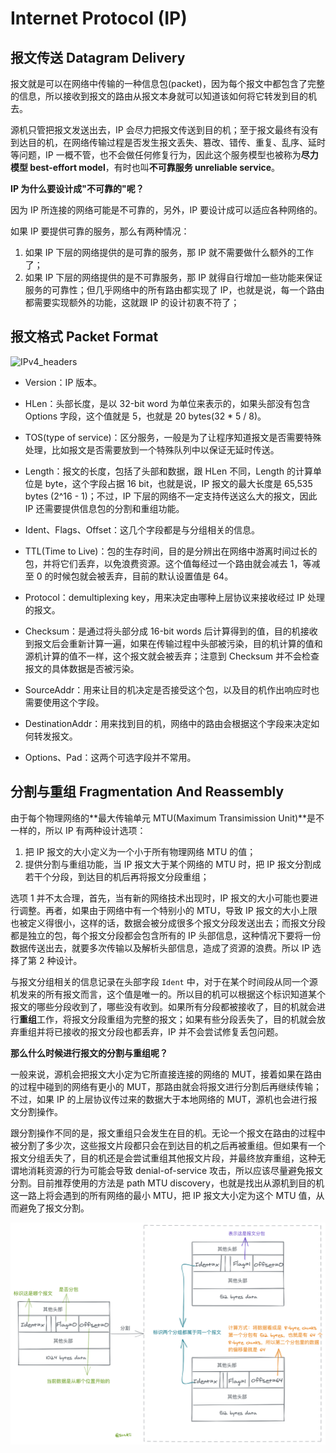 # Internet Protocol (IP)

## 报文传送 Datagram Delivery

报文就是可以在网络中传输的一种信息包(packet)，因为每个报文中都包含了完整的信息，所以接收到报文的路由从报文本身就可以知道该如何将它转发到目的机去。

源机只管把报文发送出去，IP 会尽力把报文传送到目的机；至于报文最终有没有到达目的机，在网络传输过程是否发生报文丢失、篡改、错传、重复、乱序、延时等问题，IP 一概不管，也不会做任何修复行为，因此这个服务模型也被称为**尽力模型 best-effort model**，有时也叫**不可靠服务 unreliable service**。

**IP 为什么要设计成"不可靠的"呢？**

因为 IP 所连接的网络可能是不可靠的，另外，IP 要设计成可以适应各种网络的。

如果 IP 要提供可靠的服务，那么有两种情况：

1. 如果 IP 下层的网络提供的是可靠的服务，那 IP 就不需要做什么额外的工作了；
2. 如果 IP 下层的网络提供的是不可靠服务，那 IP 就得自行增加一些功能来保证服务的可靠性；但几乎网络中的所有路由都实现了 IP，也就是说，每一个路由都需要实现额外的功能，这就跟 IP 的设计初衷不符了；

## 报文格式 Packet Format

![IPv4_headers](../assets/network/IPv4_headers.png)

* Version：IP 版本。

* HLen：头部长度，是以 32-bit word 为单位来表示的，如果头部没有包含 Options 字段，这个值就是 5，也就是 20 bytes(32 * 5 / 8)。

* TOS(type of service)：区分服务，一般是为了让程序知道报文是否需要特殊处理，比如报文是否需要放到一个特殊队列中以保证无延时传送。

* Length：报文的长度，包括了头部和数据，跟 HLen 不同，Length 的计算单位是 byte，这个字段占据 16 bit，也就是说，IP 报文的最大长度是 65,535 bytes (2^16 - 1)；不过，IP 下层的网络不一定支持传送这么大的报文，因此 IP 还需要提供信息包的分割和重组功能。

* Ident、Flags、Offset：这几个字段都是与分组相关的信息。

* TTL(Time to Live)：包的生存时间，目的是分辨出在网络中游离时间过长的包，并将它们丢弃，以免浪费资源。这个值每经过一个路由就会减去 1，等减至 0 的时候包就会被丢弃，目前的默认设置值是 64。

* Protocol：demultiplexing key，用来决定由哪种上层协议来接收经过 IP 处理的报文。

* Checksum：是通过将头部分成 16-bit words 后计算得到的值，目的机接收到报文后会重新计算一遍，如果在传输过程中头部被污染，目的机计算的值和源机计算的值不一样，这个报文就会被丢弃；注意到 Checksum 并不会检查报文的具体数据是否被污染。

* SourceAddr：用来让目的机决定是否接受这个包，以及目的机作出响应时也需要使用这个字段。

* DestinationAddr：用来找到目的机，网络中的路由会根据这个字段来决定如何转发报文。

* Options、Pad：这两个可选字段并不常用。

## 分割与重组 Fragmentation And Reassembly

由于每个物理网络的**最大传输单元 MTU(Maximum Transimission Unit)**是不一样的，所以 IP 有两种设计选项：

1. 把 IP 报文的大小定义为一个小于所有物理网络 MTU 的值；
2. 提供分割与重组功能，当 IP 报文大于某个网络的 MTU 时，把 IP 报文分割成若干个分段，到达目的机后再将报文分段重组；

选项 1 并不太合理，首先，当有新的网络技术出现时，IP 报文的大小可能也要进行调整。再者，如果由于网络中有一个特别小的 MTU，导致 IP 报文的大小上限也被定义得很小，这样的话，数据会被分成很多个报文分段发送出去；而报文分段都是独立的包，每个报文分段都会包含所有的 IP 头部信息，这种情况下要将一份数据传送出去，就要多次传输以及解析头部信息，造成了资源的浪费。所以 IP 选择了第 2 种设计。

与报文分组相关的信息记录在头部字段 `Ident` 中，对于在某个时间段从同一个源机发来的所有报文而言，这个值是唯一的。所以目的机可以根据这个标识知道某个报文的哪些分段收到了，哪些没有收到。如果所有分段都被接收了，目的机就会进行**重组**工作，将报文分段重组为完整的报文；如果有些分段丢失了，目的机就会放弃重组并将已接收的报文分段也都丢弃，IP 并不会尝试修复丢包问题。

**那么什么时候进行报文的分割与重组呢？**

一般来说，源机会把报文大小定为它所直接连接的网络的 MUT，接着如果在路由的过程中碰到的网络有更小的 MUT，那路由就会将报文进行分割后再继续传输；不过，如果 IP 的上层协议传过来的数据大于本地网络的 MUT，源机也会进行报文分割操作。

跟分割操作不同的是，报文重组只会发生在目的机。无论一个报文在路由的过程中被分割了多少次，这些报文片段都只会在到达目的机之后再被重组。但如果有一个报文分组丢失了，目的机还是会尝试重组其他报文片段，并最终放弃重组，这种无谓地消耗资源的行为可能会导致 denial-of-service 攻击，所以应该尽量避免报文分割。目前推荐使用的方法是 path MTU discovery，也就是找出从源机到目的机这一路上将会遇到的所有网络的最小 MTU，把 IP 报文大小定为这个 MTU 值，从而避免了报文分割。

![](../assets/network/ip_fragmentation.png)
